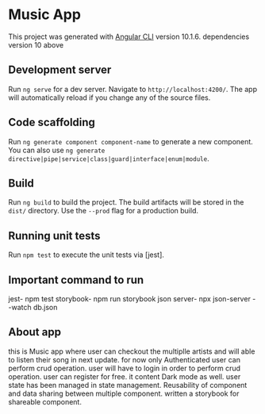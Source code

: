 # Music App

This project was generated with [Angular CLI](https://github.com/angular/angular-cli) version 10.1.6.
dependencies version 10 above

## Development server

Run `ng serve` for a dev server. Navigate to `http://localhost:4200/`. The app will automatically reload if you change any of the source files.

## Code scaffolding

Run `ng generate component component-name` to generate a new component. You can also use `ng generate directive|pipe|service|class|guard|interface|enum|module`.

## Build

Run `ng build` to build the project. The build artifacts will be stored in the `dist/` directory. Use the `--prod` flag for a production build.

## Running unit tests

Run `npm test` to execute the unit tests via [jest].

## Important command to run
jest- npm test
storybook- npm run storybook
json server- npx json-server --watch db.json

## About app
this is Music app where user can checkout the multiplle artists and will able to listen their song in next update.
for now only Authenticated user can perform crud operation.
user will have to login in order to perform crud operation.
user can register for free.
it content Dark mode as well.
user state has been managed in state management.
Reusability of component and data sharing between multiple component.
written a storybook for shareable component.
